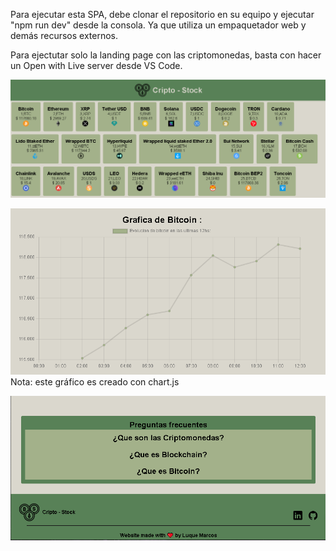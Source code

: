 
Para ejecutar esta SPA, debe clonar el repositorio en su equipo y ejecutar "npm run dev" desde la consola. Ya que utiliza un empaquetador web y demás recursos externos.

Para ejectutar solo la landing page con las criptomonedas, basta con hacer un Open with Live server desde VS Code.

![Captura de pantalla](images/hero_cripto.png)

![Captura de pantalla](images/grafico_bitcoin.png)
Nota: este gráfico es creado con chart.js

![Captura de pantalla](images/footer_crypto.png)
